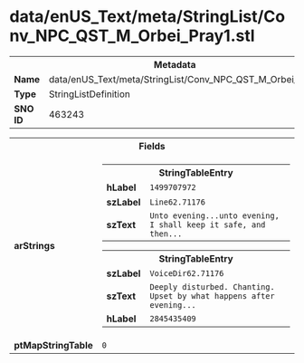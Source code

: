 <h1>data/enUS_Text/meta/StringList/Conv_NPC_QST_M_Orbei_Pray1.stl</h1><table><tr><th colspan="100%">Metadata</th></tr><tr><td><b>Name</b></td><td>data/enUS_Text/meta/StringList/Conv_NPC_QST_M_Orbei_Pray1.stl</td></tr><tr><td><b>Type</b></td><td>StringListDefinition</td></tr><tr><td><b>SNO ID</b></td><td>463243</td></tr></table>

<table><tr><th colspan="100%">Fields</th></tr><tr><td><b>arStrings</b></td><td><table><tr><th colspan="100%">StringTableEntry</th></tr><tr><td><b>hLabel</b></td><td><code>1499707972</code></td></tr><tr><td><b>szLabel</b></td><td><code>Line62.71176</code></td></tr><tr><td><b>szText</b></td><td><code>Unto evening...unto evening, I shall keep it safe, and then...</code></td></tr></table>


<table><tr><th colspan="100%">StringTableEntry</th></tr><tr><td><b>szLabel</b></td><td><code>VoiceDir62.71176</code></td></tr><tr><td><b>szText</b></td><td><code>Deeply disturbed. Chanting. Upset by what happens after evening...</code></td></tr><tr><td><b>hLabel</b></td><td><code>2845435409</code></td></tr></table>


</td></tr><tr><td><b>ptMapStringTable</b></td><td><code>0</code></td></tr></table>

